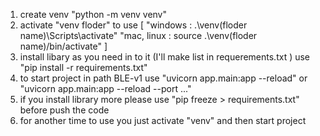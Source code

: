 1. create venv "python -m venv venv"
2. activate "venv floder" to use 
[
    "windows : .\venv(floder name)\Scripts\activate"
    "mac, linux : source .\venv(floder name)/bin/activate"
]
3. install libary as you need in to it (I'll make list in requerements.txt ) use "pip install -r requirements.txt"
4. to start project in path BLE-v1 use "uvicorn app.main:app --reload" or "uvicorn app.main:app --reload --port ..."
5. if you install library more please use "pip freeze > requirements.txt" before push the code
6. for another time to use you just activate "venv" and then start project
